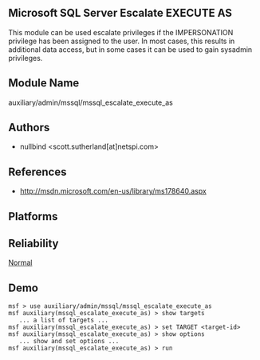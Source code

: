 ## Microsoft SQL Server Escalate EXECUTE AS

This module can be used escalate privileges if the 
IMPERSONATION privilege has been assigned to the user. In 
most cases, this results in additional data access, but in 
some cases it can be used to gain sysadmin privileges.


## Module Name
auxiliary/admin/mssql/mssql_escalate_execute_as

## Authors
* nullbind <scott.sutherland[at]netspi.com>


## References
* http://msdn.microsoft.com/en-us/library/ms178640.aspx




## Platforms


## Reliability
[Normal](https://github.com/rapid7/metasploit-framework/wiki/Exploit-Ranking)

## Demo

```
msf > use auxiliary/admin/mssql/mssql_escalate_execute_as
msf auxiliary(mssql_escalate_execute_as) > show targets
   ... a list of targets ...
msf auxiliary(mssql_escalate_execute_as) > set TARGET <target-id>
msf auxiliary(mssql_escalate_execute_as) > show options
   ... show and set options ...
msf auxiliary(mssql_escalate_execute_as) > run
```
    
    